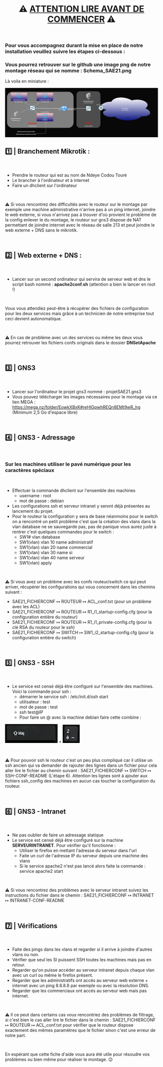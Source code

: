# <center><b>⚠️ <u>ATTENTION LIRE AVANT DE COMMENCER</u> ⚠️</b></center>

<br />

### Pour vous accompagnez durant la mise en place de notre installation veuillez suivre les étapes ci-dessous :
### Vous pourrez retrouver sur le github une image png de notre montage réseau qui se nomme : **Schema_SAE21.png**

Là voila en miniature :

<img src="Schema_SAE21.png">

<br />

## 1️⃣ | Branchement Mikrotik :

<br />

* Prendre le routeur qui est au nom de Ndeye Codou Touré
* Le brancher à l'ordinateur et à internet
* Faire un dhclient sur l'ordinateur

<br />

⚠️ Si vous rencontrez des difficultés avec le routeur sur le montage par exemple une machine administrative n'arrive pas à un ping internet, joindre le web externe, si vous n'arrivez pas à trouver d'où provient le problème de la config enlever le du montage, le routeur sur gns3 dispose de NAT permettant de joindre internet avec le réseau de salle 213 et peut joindre le web externe + DNS sans le mikrotik.

<br />

## 2️⃣ | Web externe + DNS :

<br />

* Lancer sur un second ordinateur qui servira de serveur web et dns le script bash nommé : **apache2conf.sh** (attention a bien le lancer en root !)

<br />

Vous vous attendiez peut-être à récupérer des fichiers de configuration pour les deux services mais grâce à un technicien de notre entreprise tout ceci devient autonomatique.

<br />

⚠️ En cas de problème avec un des services ou même les deux vous pourrez retrouver les fichiers confs originals dans le dossier **DNSetApache**

<br />

## 3️⃣ | GNS3

<br />

* Lancer sur l'ordinateur le projet gns3 nommé : projetSAE21.gns3
* Vous pouvez télécharger les images nécessaires pour le montage via ce lien MEGA : https://mega.nz/folder/EowkXBxK#reHlGpwhREQn8EMt9wR_hg (Minimum 2,5 Go d'espace libre)

<br />

## 4️⃣ | GNS3 - Adressage

<br />

### **Sur les machines utiliser le pavé numérique pour les caractères spéciaux**

<br />

* Effectuer la commande dhclient sur l'ensemble des machines
    * username : root
    * mot de passe : debian
* Les configurations ssh et serveur intranet y seront déjà présentes au lancement du projet.
* Pour le routeur la configuration y sera de base néanmoins pour le switch on a rencontré un petit problème c'est que la création des vlans dans la vlan database ne se sauvegarde pas, pas de panique vous aurez juste à rentrer c'est quelques commandes pour le switch :
    * SW1# vlan database
    * SW1(vlan) vlan 10 name administratif
    * SW1(vlan) vlan 20 name commercial
    * SW1(vlan) vlan 30 name si
    * SW1(vlan) vlan 40 name serveur
    * SW1(vlan) apply

<br />

⚠️ Si vous avez un problème avec les confs routeur/switch ce qui peut arriver, récupérer les configurations qui vous concernent dans les chemins suivant : 
* SAE21_FICHIERCONF ↦ ROUTEUR ↦ ACL_conf.txt (pour un problème avec les ACL) 
* SAE21_FICHIERCONF ↦ ROUTEUR ↦ R1_i1_startup-config.cfg (pour la configuration entière du routeur) 
* SAE21_FICHIERCONF ↦ ROUTEUR ↦ R1_i1_private-config.cfg (pour la clé RSA du routeur pour le ssh) 
* SAE21_FICHIERCONF ↦ SWITCH ↦ SW1_i2_startup-config.cfg (pour la configuration entière du switch)

<br />

## 5️⃣ | GNS3 - SSH

<br />

* Le service est censé déjà être configuré sur l'ensemble des machines. Voici la commande pour ssh :
    * démarrer le service ssh : /etc/init.d/ssh start
    * utilisateur : test
    * mot de passe : test
    * ssh test@IP
    * Pour faire un @ avec la machine debian faire cette combine :

<img src="/MARKDOWN_IMG/MAJ.png"> + <img src="/MARKDOWN_IMG/2.png">

<br />

⚠️ Pour pouvoir ssh le routeur c'est un peu plus compliqué car il utilise un ssh ancien qui va demander de rajouter des lignes dans un fichier pour cela aller lire le fichier au chemin suivant : SAE21_FICHIERCONF ↦ SWITCH ↦ SSH-CONF-README (L'étape 6).
Attention les lignes sont à ajouter aux fichiers ssh_config des machines en aucun cas toucher la configuration du routeur.

<br />

## 6️⃣ | GNS3 - Intranet

<br />

* Ne pas oublier de faire un adressage statique
* Le service est censé déjà être configuré sur la machine **SERVEURINTRANET**. Pour vérifier qu'il fonctionne :
    * Utiliser le firefox en mettant l'adresse du serveur dans l'url
    * Faite un curl de l'adresse IP du serveur depuis une machine des vlans
    * Si le service apache2 n'est pas lancé alors faite la commande : service apache2 start

<br />

⚠️ Si vous rencontrez des problèmes avec le serveur intranet suivez les instructions du fichier dans le chemin : SAE21_FICHIERCONF ↦ INTRANET ↦ INTRANET-CONF-README

<br />

## 7️⃣ | Vérifications

<br />

* Faite des pings dans les vlans et regarder si il arrive à joindre d'autres vlans ou non.
* Vérifier que seul les SI puissent SSH toutes les machines mais pas en retour.
* Regarder qu'on puisse accéder au serveur intranet depuis chaque vlan avec un curl ou même le firefox présent.
* Regarder que les administratifs ont accés au serveur web externe + internet avec un ping 8.8.8.8 par exemple ou avec la résolution DNS.
* Regarder que les commerciaux ont accés au serveur web mais pas internet.

<br />

⚠️ Il ce peut dans certains cas vous rencontriez des problèmes de filtrage, si c'est bien le cas aller lire le fichier dans le chemin : SAE21_FICHIERCONF ↦ ROUTEUR ↦ ACL_conf.txt pour vérifier que le routeur dispose exactement des mêmes paramètres que le fichier sinon c'est une erreur de notre part.

<br />

En espérant que cette fiche d'aide vous aura été utile pour résoudre vos problèmes ou bien même pour réaliser le montage. 😉


